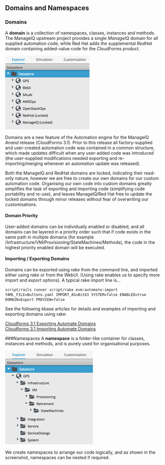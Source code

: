 ## Domains and Namespaces

### Domains
A **domain** is a collection of namespaces, classes, instances and methods. The ManageIQ upstream project provides a single _ManageIQ_ domain for all supplied automation code, while Red Hat adds the supplemental _RedHat_ domain containing added-value code for the CloudForms product.

![Screenshot](images/screenshot10.png)

Domains are a new feature of the Automation engine for the ManageIQ _Anand_ release (CloudForms 3.1). Prior to this release all factory-supplied and user-created automation code was contained in a common structure, which made updates difficult when any user-added code was introduced (the user-supplied modifications needed exporting and re-importing/merging whenever an automation update was released).

Both the ManageIQ and RedHat domains are locked, indicating their read-only nature, however we are free to create our own domains for our custom automation code. Organising our own code into custom domains greatly simplifies the task of exporting and importing code (simplifying code portability and re-use), and leaves ManageIQ/Red Hat free to update the locked domains through minor releases without fear of overwriting our customisations.

#### Domain Priority
User-added domains can be individually enabled or disabled, and all domains can be layered in a priority order such that if code exists in the same path in multiple domains (for example /Infrastructure/VM/Provisioning/StateMachines/Methods), the code in the highest priority enabled domain will be executed.

#### Importing / Exporting Domains
Domains can be exported using _rake_ from the command line, and imported either using _rake_ or from the WebUI. (Using rake enables us to specify more import and export options). A typical rake import line is...

```
script/rails runner script/rake evm:automate:import YAML_FILE=Buttons.yaml IMPORT_AS=Bit63 SYSTEM=false ENABLED=true DOMAIN=Export PREVIEW=false
```

See the following kbase articles for details and examples of importing and exporting domains using rake:

[Cloudforms 3.1 Exporting Automate Domains](https://access.redhat.com/solutions/1225313)  
[Cloudforms 3.1 Importing Automate Domains](https://access.redhat.com/solutions/1225383)

###Namespaces
A **namespace** is a folder-like container for classes, instances and methods, and is purely used for organisational purposes. 

![Screenshot](images/screenshot11.png)

We create namespaces to arrange our code logically, and as shown in the screenshot, namespaces can be nested if required.

